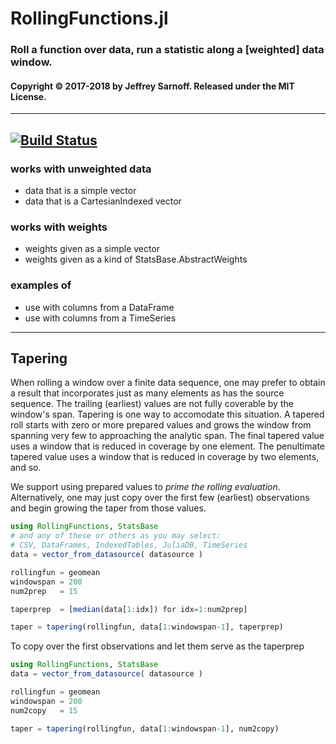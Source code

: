 # RollingFunctions.jl

### Roll a function over data, run a statistic along a [weighted] data window.

#### Copyright © 2017-2018 by Jeffrey Sarnoff.  Released under the MIT License.

-----

[![Build Status](https://travis-ci.org/JeffreySarnoff/RollingFunctions.jl.svg?branch=master)](https://travis-ci.org/JeffreySarnoff/RollingFunctions.jl)
-----

### works with unweighted data
- data that is a simple vector
- data that is a CartesianIndexed vector

### works with weights
- weights given as a simple vector
- weights given as a kind of StatsBase.AbstractWeights

### examples of
- use with columns from a DataFrame
- use with columns from a TimeSeries

---------

## Tapering

When rolling a window over a finite data sequence, one may prefer
to obtain a result that incorporates just as many elements as has
the source sequence.  The trailing (earliest) values are not fully
coverable by the window's span.  Tapering is one way to accomodate
this situation.  A tapered roll starts with zero or more prepared
values and grows the window from spanning very few to approaching
the analytic span.  The final tapered value uses a window that is
reduced in coverage by one element. The penultimate tapered value
uses a window that is reduced in coverage by two elements, and so.

We support using prepared values to _prime the rolling evaluation_.
Alternatively, one may just copy over the first few (earliest)
observations and begin growing the taper from those values.

```julia
using RollingFunctions, StatsBase
# and any of these or others as you may select:
# CSV, DataFrames, IndexedTables, JuliaDB, TimeSeries 
data = vector_from_datasource( datasource )

rollingfun = geomean
windowspan = 200
num2prep   = 15

taperprep  = [median(data[1:idx]) for idx=1:num2prep]

taper = tapering(rollingfun, data[1:windowspan-1], taperprep)
```
To copy over the first observations and let them serve as the taperprep
```julia
using RollingFunctions, StatsBase
data = vector_from_datasource( datasource )

rollingfun = geomean
windowspan = 200
num2copy   = 15

taper = tapering(rollingfun, data[1:windowspan-1], num2copy)
```
